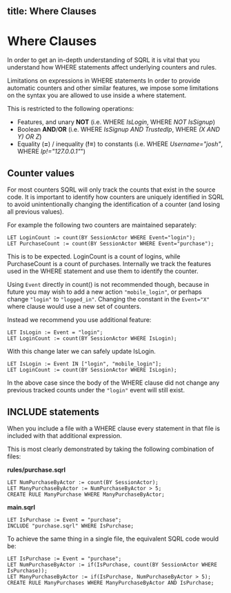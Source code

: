 title: Where Clauses
---

# Where Clauses

In order to get an in-depth understanding of SQRL it is vital that you understand how WHERE statements affect underlying counters and rules.

Limitations on expressions in WHERE statements
In order to provide automatic counters and other similar features, we impose some limitations on the syntax you are allowed to use inside a where statement.

This is restricted to the following operations:

* Features, and unary **NOT** (i.e. WHERE *IsLogin*, WHERE *NOT IsSignup*)
* Boolean **AND**/**OR** (i.e. WHERE *IsSignup AND TrustedIp*, WHERE *(X AND Y) OR Z*)
* Equality (**=**) / inequality (**!=**) to constants (i.e. WHERE *Username="josh"*, WHERE *Ip!="127.0.0.1"*")

## Counter values

For most counters SQRL will only track the counts that exist in the source code. It is important to identify how counters are uniquely identified in SQRL to avoid unintentionally changing the identification of a counter (and losing all previous values).

For example the following two counters are maintained separately:

```
LET LoginCount := count(BY SessionActor WHERE Event="login");
LET PurchaseCount := count(BY SessionActor WHERE Event="purchase");
```
 
This is to be expected. LoginCount is a count of logins, while PurchaseCount is a count of purchases. Internally we track the features used in the WHERE statement and use them to identify the counter.

Using `Event` directly in count() is not recommended though, because in future you may wish to add a new action `"mobile_login"`, or perhaps change `"login"` to `"logged_in"`. Changing the constant in the `Event="X"` where clause would use a new set of counters.

Instead we recommend you use additional feature:

```
LET IsLogin := Event = "login";
LET LoginCount := count(BY SessionActor WHERE IsLogin);
```

With this change later we can safely update IsLogin.

```
LET IsLogin := Event IN ["login", "mobile_login"];
LET LoginCount := count(BY SessionActor WHERE IsLogin);
```

In the above case since the body of the WHERE clause did not change any previous tracked counts under the `"login"` event will still exist.

## INCLUDE statements

When you include a file with a WHERE clause every statement in that file is included with that additional expression.

This is most clearly demonstrated by taking the following combination of files:


**rules/purchase.sqrl**

```
LET NumPurchaseByActor := count(BY SessionActor);
LET ManyPurchaseByActor := NumPurchaseByActor > 5;
CREATE RULE ManyPurchase WHERE ManyPurchaseByActor;
```

**main.sqrl**
```
LET IsPurchase := Event = "purchase";
INCLUDE "purchase.sqrl" WHERE IsPurchase;
```

To achieve the same thing in a single file, the equivalent SQRL code would be:

```
LET IsPurchase := Event = "purchase";
LET NumPurchaseByActor := if(IsPurchase, count(BY SessionActor WHERE IsPurchase));
LET ManyPurchaseByActor := if(IsPurchase, NumPurchaseByActor > 5);
CREATE RULE ManyPurchases WHERE ManyPurchaseByActor AND IsPurchase;
```